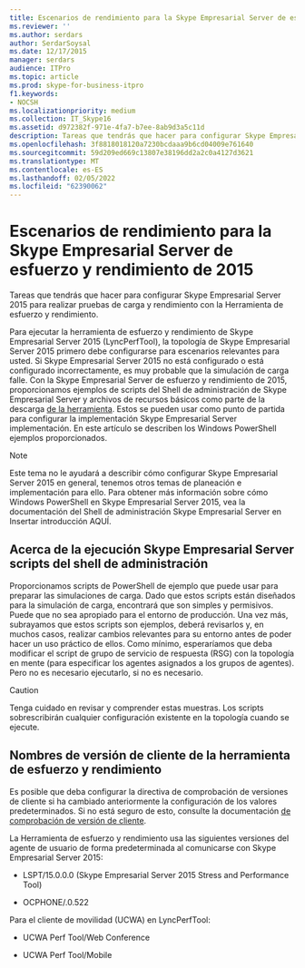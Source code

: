 ```yaml
---
title: Escenarios de rendimiento para la Skype Empresarial Server de esfuerzo y rendimiento de 2015
ms.reviewer: ''
ms.author: serdars
author: SerdarSoysal
ms.date: 12/17/2015
manager: serdars
audience: ITPro
ms.topic: article
ms.prod: skype-for-business-itpro
f1.keywords:
- NOCSH
ms.localizationpriority: medium
ms.collection: IT_Skype16
ms.assetid: d972382f-971e-4fa7-b7ee-8ab9d3a5c11d
description: Tareas que tendrás que hacer para configurar Skype Empresarial Server 2015 para realizar pruebas de carga y rendimiento con la Herramienta de esfuerzo y rendimiento.
ms.openlocfilehash: 3f8818018120a7230bcdaaa9b6cd04009e761640
ms.sourcegitcommit: 59d209ed669c13807e38196dd2a2c0a4127d3621
ms.translationtype: MT
ms.contentlocale: es-ES
ms.lasthandoff: 02/05/2022
ms.locfileid: "62390062"
---
```

# <a name="performance-scenarios-for-the-skype-for-business-server-2015-stress-and-performance-tool"></a>Escenarios de rendimiento para la Skype Empresarial Server de esfuerzo y rendimiento de 2015
 
Tareas que tendrás que hacer para configurar Skype Empresarial Server 2015 para realizar pruebas de carga y rendimiento con la Herramienta de esfuerzo y rendimiento.
  
Para ejecutar la herramienta de esfuerzo y rendimiento de Skype Empresarial Server 2015 (LyncPerfTool), la topología de Skype Empresarial Server 2015 primero debe configurarse para escenarios relevantes para usted. Si Skype Empresarial Server 2015 no está configurado o está configurado incorrectamente, es muy probable que la simulación de carga falle. Con la Skype Empresarial Server de esfuerzo y rendimiento de 2015, proporcionamos ejemplos de scripts del Shell de administración de Skype Empresarial Server y archivos de recursos básicos como parte de la descarga [de la herramienta](https://www.microsoft.com/download/details.aspx?id=50367). Estos se pueden usar como punto de partida para configurar la implementación Skype Empresarial Server implementación. En este artículo se describen los Windows PowerShell ejemplos proporcionados.
  
> [!NOTE]
> Este tema no le ayudará a describir cómo configurar Skype Empresarial Server 2015 en general, tenemos otros temas de planeación e implementación para ello. Para obtener más información sobre cómo Windows PowerShell en Skype Empresarial Server 2015, vea la documentación del Shell de administración Skype Empresarial Server en Insertar introducción AQUÍ. 
  
## <a name="about-running-skype-for-business-server-management-shell-scripts"></a>Acerca de la ejecución Skype Empresarial Server scripts del shell de administración

Proporcionamos scripts de PowerShell de ejemplo que puede usar para preparar las simulaciones de carga. Dado que estos scripts están diseñados para la simulación de carga, encontrará que son simples y permisivos. Puede que no sea apropiado para el entorno de producción. Una vez más, subrayamos que estos scripts son ejemplos, deberá revisarlos y, en muchos casos, realizar cambios relevantes para su entorno antes de poder hacer un uso práctico de ellos. Como mínimo, esperaríamos que deba modificar el script de grupo de servicio de respuesta (RSG) con la topología en mente (para especificar los agentes asignados a los grupos de agentes). Pero no es necesario ejecutarlo, si no es necesario.
  
> [!CAUTION]
> Tenga cuidado en revisar y comprender estas muestras. Los scripts sobrescribirán cualquier configuración existente en la topología cuando se ejecute. 
  
## <a name="stress-and-performance-tool-client-version-names"></a>Nombres de versión de cliente de la herramienta de esfuerzo y rendimiento

Es posible que deba configurar la directiva de comprobación de versiones de cliente si ha cambiado anteriormente la configuración de los valores predeterminados. Si no está seguro de esto, consulte la documentación [de comprobación de versión de cliente](/previous-versions/office/lync-server-2013/lync-server-2013-view-client-version-policy-rules).
  
La Herramienta de esfuerzo y rendimiento usa las siguientes versiones del agente de usuario de forma predeterminada al comunicarse con Skype Empresarial Server 2015:
  
- LSPT/15.0.0.0 (Skype Empresarial Server 2015 Stress and Performance Tool)
    
- OCPHONE/.0.522
    
Para el cliente de movilidad (UCWA) en LyncPerfTool:
  
- UCWA Perf Tool/Web Conference
    
- UCWA Perf Tool/Mobile
